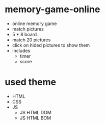# memory-game-online
- online memory game
- match pictures
- 5 * 8 board
- match 20 pictures
- click on hided pictures to show them
- includes
  - timer
  - score

# used theme
- HTML
- CSS
- JS
  - JS HTML DOM
  - JS HTML BOM

